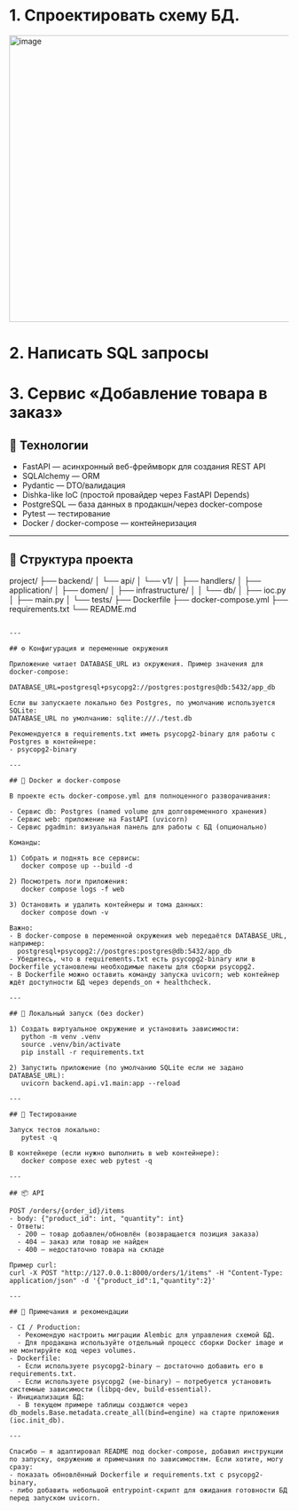 # 1. Спроектировать схему БД.

<img width="769" height="517" alt="image" src="https://github.com/user-attachments/assets/c5560ae8-0495-45ee-8ac7-b687f12bf7de" />

# 2. Написать SQL запросы



# 3. Сервис «Добавление товара в заказ»

## 🚀 Технологии

- FastAPI — асинхронный веб-фреймворк для создания REST API
- SQLAlchemy — ORM
- Pydantic — DTO/валидация
- Dishka-like IoC (простой провайдер через FastAPI Depends)
- PostgreSQL — база данных в продакшн/через docker-compose
- Pytest — тестирование
- Docker / docker-compose — контейнеризация

---

## 📁 Структура проекта


project/
├── backend/
│   └── api/
│       └── v1/
│           ├── handlers/
│           ├── application/
│           ├── domen/
│           ├── infrastructure/
│           │   └── db/
│           ├── ioc.py
│           ├── main.py
│           └── tests/
├── Dockerfile
├── docker-compose.yml
├── requirements.txt
└── README.md
```

---

## ⚙ Конфигурация и переменные окружения

Приложение читает DATABASE_URL из окружения. Пример значения для docker-compose:

DATABASE_URL=postgresql+psycopg2://postgres:postgres@db:5432/app_db

Если вы запускаете локально без Postgres, по умолчанию используется SQLite:
DATABASE_URL по умолчанию: sqlite:///./test.db

Рекомендуется в requirements.txt иметь psycopg2-binary для работы с Postgres в контейнере:
- psycopg2-binary

---

## 🐳 Docker и docker-compose

В проекте есть docker-compose.yml для полноценного разворачивания:

- Сервис db: Postgres (named volume для долговременного хранения)
- Сервис web: приложение на FastAPI (uvicorn)
- Сервис pgadmin: визуальная панель для работы с БД (опционально)

Команды:

1) Собрать и поднять все сервисы:
   docker compose up --build -d

2) Посмотреть логи приложения:
   docker compose logs -f web

3) Остановить и удалить контейнеры и тома данных:
   docker compose down -v

Важно:
- В docker-compose в переменной окружения web передаётся DATABASE_URL, например:
  postgresql+psycopg2://postgres:postgres@db:5432/app_db
- Убедитесь, что в requirements.txt есть psycopg2-binary или в Dockerfile установлены необходимые пакеты для сборки psycopg2.
- В Dockerfile можно оставить команду запуска uvicorn; web контейнер ждёт доступности БД через depends_on + healthcheck.

---

## 🚀 Локальный запуск (без docker)

1) Создать виртуальное окружение и установить зависимости:
   python -m venv .venv
   source .venv/bin/activate
   pip install -r requirements.txt

2) Запустить приложение (по умолчанию SQLite если не задано DATABASE_URL):
   uvicorn backend.api.v1.main:app --reload

---

## 🧪 Тестирование

Запуск тестов локально:
   pytest -q

В контейнере (если нужно выполнить в web контейнере):
   docker compose exec web pytest -q

---

## 📦 API

POST /orders/{order_id}/items
- body: {"product_id": int, "quantity": int}
- Ответы:
  - 200 — товар добавлен/обновлён (возвращается позиция заказа)
  - 404 — заказ или товар не найден
  - 400 — недостаточно товара на складе

Пример curl:
curl -X POST "http://127.0.0.1:8000/orders/1/items" -H "Content-Type: application/json" -d '{"product_id":1,"quantity":2}'

---

## 🧭 Примечания и рекомендации

- CI / Production:
  - Рекомендую настроить миграции Alembic для управления схемой БД.
  - Для продакшна используйте отдельный процесс сборки Docker image и не монтируйте код через volumes.
- Dockerfile:
  - Если используете psycopg2-binary — достаточно добавить его в requirements.txt.
  - Если используете psycopg2 (не-binary) — потребуется установить системные зависимости (libpq-dev, build-essential).
- Инициализация БД:
  - В текущем примере таблицы создаются через db_models.Base.metadata.create_all(bind=engine) на старте приложения (ioc.init_db).

---

Спасибо — я адаптировал README под docker-compose, добавил инструкции по запуску, окружению и примечания по зависимостям. Если хотите, могу сразу:
- показать обновлённый Dockerfile и requirements.txt с psycopg2-binary,
- либо добавить небольшой entrypoint-скрипт для ожидания готовности БД перед запуском uvicorn.
```

